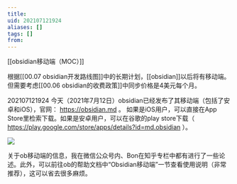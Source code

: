 ```yaml
---
title: 
uid: 202107121924
aliases: []
tags: []
from: 
---
```

[[obsidian移动端（MOC）]]

根据[[00.07 obsidian开发路线图]]中的长期计划，[[obsidian]]以后将有移动端。但需要考虑[[00.06 obsidian的收费政策]]中同步价格是4美元每个月。

202107121924
今天（2021年7月12日）obsidian已经发布了其移动端（包括了安卓和iOS），官网： https://obsidian.md 。 如果是iOS用户，可以直接在App Store里检索下载。如果是安卓用户，可以在谷歌的play store下载（ https://play.google.com/store/apps/details?id=md.obsidian ）。

![](https://gitee.com/cyddgi/picture-store/raw/master/img/20210712180328.png)

关于ob移动端的信息，我在微信公众号内、Bon在知乎专栏中都有进行了一些论述。此外，可以前往ob的帮助文档中“Obsidian移动端”一节查看使用说明（非常推荐），这可以省去很多麻烦。